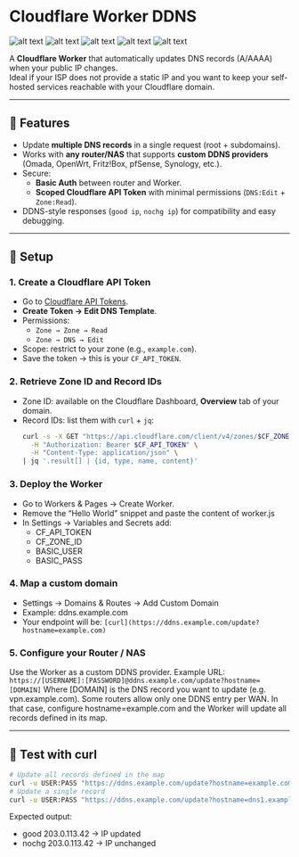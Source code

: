 # Cloudflare Worker DDNS
![alt text](https://badgen.net/badge/release/v.1.0/green?) ![alt text](https://badgen.net/badge/platform/Cloudflare/orange?) ![alt text](https://badgen.net/badge/required/Supervisor/red?) ![alt text](https://badgen.net/badge/code/JS/pink?) ![alt text](https://badgen.net/badge/license/MIT/blue?)

A **Cloudflare Worker** that automatically updates DNS records (A/AAAA) when your public IP changes.  
Ideal if your ISP does not provide a static IP and you want to keep your self-hosted services reachable with your Cloudflare domain.

---

## 🚀 Features
- Update **multiple DNS records** in a single request (root + subdomains).
- Works with **any router/NAS** that supports **custom DDNS providers** (Omada, OpenWrt, Fritz!Box, pfSense, Synology, etc.).
- Secure:
  - **Basic Auth** between router and Worker.
  - **Scoped Cloudflare API Token** with minimal permissions (`DNS:Edit` + `Zone:Read`).
- DDNS-style responses (`good ip`, `nochg ip`) for compatibility and easy debugging.

---

## 🔧 Setup

### 1. Create a Cloudflare API Token
- Go to [Cloudflare API Tokens](https://dash.cloudflare.com/profile/api-tokens).  
- **Create Token → Edit DNS Template**.  
- Permissions:  
  - `Zone → Zone → Read`  
  - `Zone → DNS → Edit`  
- Scope: restrict to your zone (e.g., `example.com`).  
- Save the token → this is your `CF_API_TOKEN`.

### 2. Retrieve Zone ID and Record IDs
- Zone ID: available on the Cloudflare Dashboard, **Overview** tab of your domain.  
- Record IDs: list them with `curl` + `jq`:
  ```bash
  curl -s -X GET "https://api.cloudflare.com/client/v4/zones/$CF_ZONE_ID/dns_records?per_page=100" \
    -H "Authorization: Bearer $CF_API_TOKEN" \
    -H "Content-Type: application/json" \
  | jq '.result[] | {id, type, name, content}'
  ```

### 3. Deploy the Worker
- Go to Workers & Pages → Create Worker.
- Remove the “Hello World” snippet and paste the content of worker.js
- In Settings → Variables and Secrets add:
  - CF_API_TOKEN
  - CF_ZONE_ID
  - BASIC_USER
  - BASIC_PASS

### 4. Map a custom domain
- Settings → Domains & Routes → Add Custom Domain
- Example: ddns.example.com
- Your endpoint will be:
  `[curl](https://ddns.example.com/update?hostname=example.com)`

### 5. Configure your Router / NAS
Use the Worker as a custom DDNS provider. Example URL:
`https://[USERNAME]:[PASSWORD]@ddns.example.com/update?hostname=[DOMAIN]`
Where [DOMAIN] is the DNS record you want to update (e.g. vpn.example.com).
Some routers allow only one DDNS entry per WAN. In that case, configure hostname=example.com and the Worker will update all records defined in its map.

---

## 🧪 Test with curl
```bash
# Update all records defined in the map
curl -u USER:PASS "https://ddns.example.com/update?hostname=example.com&ip=203.0.113.42&verbose=1"
# Update a single record
curl -u USER:PASS "https://ddns.example.com/update?hostname=dns1.example.com&ip=203.0.113.42"
```
Expected output:
- good 203.0.113.42 → IP updated
- nochg 203.0.113.42 → IP unchanged

